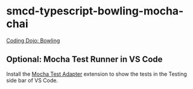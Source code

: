 # smcd-typescript-bowling-mocha-chai

[Coding Dojo: Bowling](https://codingdojo.org/kata/Bowling/)

## Optional: Mocha Test Runner in VS Code

Install the [Mocha Test Adapter](https://marketplace.visualstudio.com/items?itemName=hbenl.vscode-mocha-test-adapter) extension to show the tests in the Testing side bar of VS Code.
